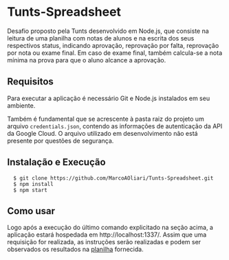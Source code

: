 # Tunts-Spreadsheet

Desafio proposto pela Tunts desenvolvido em Node.js, que consiste na leitura de uma planilha com notas de alunos e na escrita dos seus respectivos status, indicando aprovação, reprovação por falta, reprovação por nota ou exame final. Em caso de exame final, também calcula-se a nota mínima na prova para que o aluno alcance a aprovação.

## Requisitos

Para executar a aplicação é necessário Git e Node.js instalados em seu ambiente.

Também é fundamental que se acrescente à pasta raiz do projeto um arquivo `credentials.json`, contendo as informações de autenticação da API da Google Cloud. O arquivo utilizado em desenvolvimento não está presente por questões de segurança.

## Instalação e Execução

```
  $ git clone https://github.com/MarcoAOliari/Tunts-Spreadsheet.git
  $ npm install
  $ npm start
```

## Como usar

Logo após a execução do último comando explicitado na seção acima, a aplicação estará hospedada em http://localhost:1337/. Assim que uma requisição for realizada, as instruções serão realizadas e podem ser observados os resultados na [planilha](https://docs.google.com/spreadsheets/d/1otlNIB4LfYPWLuKNmXN4f45PKewDZLsqsSOnHZg_icA/edit?usp=sharing) fornecida.
